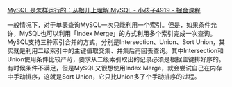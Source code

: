 [MySQL 是怎样运行的：从根儿上理解 MySQL - 小孩子4919 - 掘金课程](https://juejin.cn/book/6844733769996304392/section/6844733770050830350?enter_from=course_center)


一般情况下，对于单表查询MySQL一次只能利用一个索引。但是，如果条件允许，MySQL也可以利用「Index Merge」的方式利用多个索引完成一次查询。MySQL支持三种索引合并的方式，分别是Intersection、Union、Sort Union，其实就是利用二级索引中的主键值取交集、并集后再回表查询。其中Intersection和Union使用条件比较严苛，要求从二级索引取出的记录必须是根据主键排好序的。有时候条件不满足，但是MySQL又很想使用Index Merge，就会尝试自己在内存中手动排序，这就是Sort Union，它只比Union多了个手动排序的过程。

